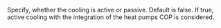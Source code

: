 Specify, whether the cooling is active or passive. Default is false.
If true, active cooling with the integration of the heat pumps COP is considered.
